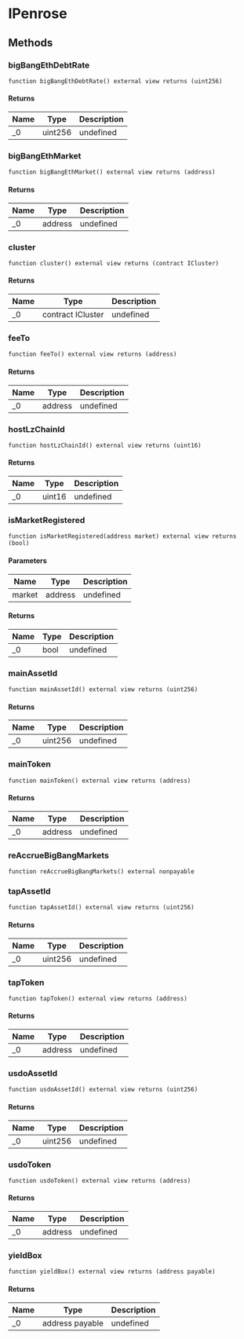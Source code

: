 # IPenrose









## Methods

### bigBangEthDebtRate

```solidity
function bigBangEthDebtRate() external view returns (uint256)
```






#### Returns

| Name | Type | Description |
|---|---|---|
| _0 | uint256 | undefined |

### bigBangEthMarket

```solidity
function bigBangEthMarket() external view returns (address)
```






#### Returns

| Name | Type | Description |
|---|---|---|
| _0 | address | undefined |

### cluster

```solidity
function cluster() external view returns (contract ICluster)
```






#### Returns

| Name | Type | Description |
|---|---|---|
| _0 | contract ICluster | undefined |

### feeTo

```solidity
function feeTo() external view returns (address)
```






#### Returns

| Name | Type | Description |
|---|---|---|
| _0 | address | undefined |

### hostLzChainId

```solidity
function hostLzChainId() external view returns (uint16)
```






#### Returns

| Name | Type | Description |
|---|---|---|
| _0 | uint16 | undefined |

### isMarketRegistered

```solidity
function isMarketRegistered(address market) external view returns (bool)
```





#### Parameters

| Name | Type | Description |
|---|---|---|
| market | address | undefined |

#### Returns

| Name | Type | Description |
|---|---|---|
| _0 | bool | undefined |

### mainAssetId

```solidity
function mainAssetId() external view returns (uint256)
```






#### Returns

| Name | Type | Description |
|---|---|---|
| _0 | uint256 | undefined |

### mainToken

```solidity
function mainToken() external view returns (address)
```






#### Returns

| Name | Type | Description |
|---|---|---|
| _0 | address | undefined |

### reAccrueBigBangMarkets

```solidity
function reAccrueBigBangMarkets() external nonpayable
```






### tapAssetId

```solidity
function tapAssetId() external view returns (uint256)
```






#### Returns

| Name | Type | Description |
|---|---|---|
| _0 | uint256 | undefined |

### tapToken

```solidity
function tapToken() external view returns (address)
```






#### Returns

| Name | Type | Description |
|---|---|---|
| _0 | address | undefined |

### usdoAssetId

```solidity
function usdoAssetId() external view returns (uint256)
```






#### Returns

| Name | Type | Description |
|---|---|---|
| _0 | uint256 | undefined |

### usdoToken

```solidity
function usdoToken() external view returns (address)
```






#### Returns

| Name | Type | Description |
|---|---|---|
| _0 | address | undefined |

### yieldBox

```solidity
function yieldBox() external view returns (address payable)
```






#### Returns

| Name | Type | Description |
|---|---|---|
| _0 | address payable | undefined |




